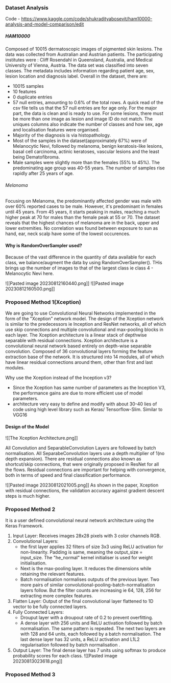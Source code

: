 
### Dataset Analysis
Code - https://www.kaggle.com/code/shukradityabosevit/ham10000-analysis-and-model-comparison/edit
##### HAM10000 
Composed of 10015 dermatoscopic images of pigmented skin lesions. The data was collected from Australian and Austrian patients. The participating institutes were : Cliff Rosendahl in Queensland, Australia, and Medical University of Vienna, Austria. The data set was classified into seven classes. The metadata includes information regarding patient age, sex, lesion location and diagnosis label.
Overall in the dataset, there are:
- 10015 samples
- 10 features
- 0 duplicate entries
- 57 null entries, amounting to 0.6% of the total rows.
A quick read of the csv file tells us that the 57 null entries are for age only.
For the major part, the data is clean and is ready to use.
For some lesions, there must be more than one image as lesion and image ID do not match. The uniques columns also indicate the number of classes and how sex, age and localisation features were organised.
- Majority of the diagnosis is via histopathology.
- Most of the samples in the dataset(approximately 67%) were of Melanocytic Nevi, followed by melanoma, benign keratosis-like lesions, basal cell carcinoma, actinic keratoses, vascular lesions and the least being Dematofibroma.
- Male samples were slightly more than the females (55% to 45%).
The predominating age group was 40-55 years. 
The number of samples rise rapidly after 25 years of age. 
###### Melanoma
Focusing on Melanoma, the predominantly affected gender was male with over 60% reported cases to be male.
However, it's predominant in females until 45 years. From 45 years, it starts peaking in males, reaching a much higher peak at 70 for males than the female peak at 55 or 70.
The dataset reveals that the highest chances of melanoma are in the back, upper and lower extremities. No correlation was found between exposure to sun as hand, ear, neck scalp have some of the lowest occurences.

#### Why is RandomOverSampler used?
Because of the vast difference in the quantity of data available for each class, we balance/augment the data by using RandomOverSampler(). THis brings up the number of images to that of the largest class ie class 4 - Melanocytic Nevi here.

![[Pasted image 20230812160440.png]]
![[Pasted image 20230812160500.png]]



### Proposed Method 1(Xception)
We are going to use Convolutional Neural Networks implemented in the form of the "Xception" network model. The design of the Xception network is similar to the predecessors ie Inception and ResNet networks, all of which use skip connections and multiple convolutional and max-pooling blocks in each layer.
The Xception architecture is a linear stack of depthwise separable with residual connections.
Xception architecture is a convolutional neural network based entirely on depth-wise separable convolution. Composed of 36 convolutional layers forming the feature extraction base of the network. It is structured into 14 modules, all of which have linear residual connections around them, other than first and last modules.

Why use the Xception instead of the Inception v3?
- Since the Xception has same number of parameters as the Inception V3, the performance gains are due to more efficient use of model parameters. 
- architecture very easy to define and modify with about 30-40 lies of code using high level library such as Keras/ Tensorflow-Slim. Similar to VGG16
#### Design of the Model
![[The Xception Architecture.png]]

All Convolution and SeparableConvolution Layers are followed by batch normalisation. All SeparabeConvolution layers use a depth multiplier of 1(no depth expansion).
There are residual connections also known as shortcut/skip connections, that were originally proposed in ResNet for all the flows. Residual connections are important for helping with convergence, both in terms of speed and final classification performance. 

![[Pasted image 20230812021005.png]]
As shown in the paper, Xception with residual connections, the validation accuracy against gradient descent steps is much higher.







### Proposed Method 2
It is a user defined convolutional neural network architecture using the Keras Framework. 
1) Input Layer: Receives images 28x28 pixels with 3 color channels RGB.
2) Convolutional Layers: 
	- the first layer applies 32 filters of size 3x3 using ReLU activation for non-linearity. Padding is same, meaning the output_size = input_size. The "he_normal" kernel initialiser is used for weight initialisation. 
	- Next is the max-pooling layer. It reduces the dimensions while retaining the relevant features.
	- Batch normalisation normalises outputs of the previous layer.
	Two more pairs of similar convolutional-pooling-batch-normalisation layers follow. But the filter counts are increasing ie 64, 128, 256 for extracting more complex features. 
3) Flatten Layer: Output of the final convolutional layer flattened to 1D vector to be fully connected layers.
4) Fully Connected Layers:
	- Drouput layer with a droupout rate of 0.2 to prevent overfitting.
	- A dense layer with 256 units and ReLU activation followed by batch normalisation.
	The same pattern is repeated. The next two layers are with 128 and 64 units, each followed by a batch normalisation.
	The last dense layer has 32 units, a ReLU activation and L1L2 regularisation followed by batch normalisation .
5) Output Layer: The final dense layer has 7 units using softmax to produce probability scores for each class. 
![[Pasted image 20230813023618.png]]
### Proposed Method 3